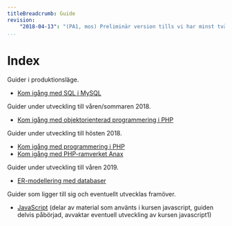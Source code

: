 ```yaml
---
titleBreadcrumb: Guide
revision:
    "2018-04-13": "(PA1, mos) Preliminär version tills vi har minst två guider i produktionsläge."
...
```

Index
===============================

Guider i produktionsläge.

* [Kom igång med SQL i MySQL](guide/kom-igang-med-sql-i-mysql)

Guider under utveckling till våren/sommaren 2018.

* [Kom igång med objektorienterad programmering i PHP](guide/kom-igang-med-objektorienterad-programmering-i-php)

Guider under utveckling till hösten 2018.

* [Kom igång med programmering i PHP](guide/kom-igang-med-programmering-i-php)
* [Kom igång med PHP-ramverket Anax](guide/kom-igang-med-php-ramverket-anax)

Guider under utveckling till våren 2019.

* [ER-modellering med databaser](guide/er-modellering-med-databaser)

Guider som ligger till sig och eventuellt utvecklas framöver.

* [JavaScript](guide/javascript) (delar av material som använts i kursen javascript, guiden delvis påbörjad, avvaktar eventuell utveckling av kursen javascript1)
